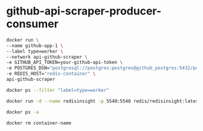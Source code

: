 # github-api-scraper-producer-consumer

```bash
docker run \
--name github-app-1 \
--label type=worker \
--network api-github-scraper \
-e GITHUB_API_TOKEN=your-github-api-token \
-e POSTGRES_DSN="postgresql://postgres:postgres@github_postgres:5432/postgres" \
-e REDIS_HOST="redis-container" \
api-github-scraper
```

```bash
docker ps --filter "label=type=worker"
```

```bash
docker run -d --name redisinsight -p 5540:5540 redis/redisinsight:latest
```

```bash
docker ps -a
```

```bash
docker rm container-name
```